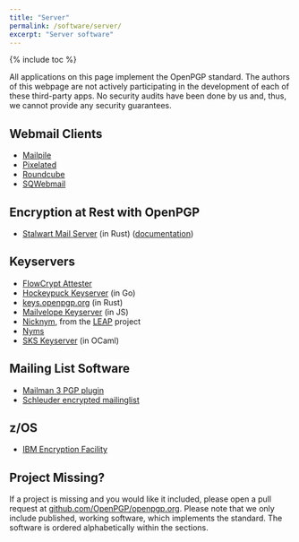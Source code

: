 ```yaml
---
title: "Server"
permalink: /software/server/
excerpt: "Server software"
---
```


{% include toc %}

All applications on this page implement the OpenPGP standard.
The authors of this webpage are not actively participating in the development of each of these third-party apps.
No security audits have been done by us and, thus, we cannot provide any security guarantees.

## Webmail Clients

* [Mailpile](https://mailpile.is)
* [Pixelated](https://pixelated-project.org)
* [Roundcube](https://roundcube.net/)
* [SQWebmail](http://www.courier-mta.org/sqwebmail/)

## Encryption at Rest with OpenPGP

* [Stalwart Mail Server](https://github.com/stalwartlabs/mail-server) (in Rust) ([documentation](https://stalw.art/docs/storage/encryption/pgp))

## Keyservers

* [FlowCrypt Attester](https://flowcrypt.com/attester/)
* [Hockeypuck Keyserver](https://hockeypuck.github.io/) (in Go)
* [keys.openpgp.org](https://keys.openpgp.org) (in Rust)
* [Mailvelope Keyserver](https://keys.mailvelope.com) (in JS)
* [Nicknym](https://leap.se/en/docs/design/nicknym), from
  the [LEAP](https://leap.se/) project
* [Nyms](http://nyms.io)
* [SKS Keyserver](https://github.com/SKS-keyserver/sks-keyserver) (in OCaml)

## Mailing List Software

* [Mailman 3 PGP plugin](https://pypi.python.org/pypi/mailman-pgp)
* [Schleuder encrypted mailinglist](https://schleuder.org/)

## z/OS

* [IBM Encryption Facility](https://www.ibm.com/docs/en/effz/1.2.0?topic=zos-encryption-facility-using-encryption-facility-openpgp)

## Project Missing?

If a project is missing and you would like it included, please open a pull request at [github.com/OpenPGP/openpgp.org](https://github.com/OpenPGP/openpgp.org).
Please note that we only include published, working software, which implements the standard.
The software is ordered alphabetically within the sections.
